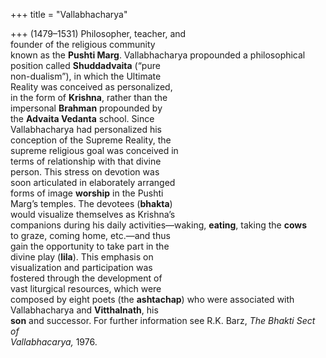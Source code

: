 +++
title = "Vallabhacharya"

+++
(1479–1531) Philosopher, teacher, and  
founder of the religious community  
known as the **Pushti Marg**. Vallabhacharya propounded a philosophical  
position called **Shuddadvaita** (“pure  
non-dualism”), in which the Ultimate  
Reality was conceived as personalized,  
in the form of **Krishna**, rather than the  
impersonal **Brahman** propounded by  
the **Advaita Vedanta** school. Since  
Vallabhacharya had personalized his  
conception of the Supreme Reality, the  
supreme religious goal was conceived in  
terms of relationship with that divine  
person. This stress on devotion was  
soon articulated in elaborately arranged  
forms of image **worship** in the Pushti  
Marg’s temples. The devotees (**bhakta**)  
would visualize themselves as Krishna’s  
companions during his daily activities—waking, **eating**, taking the **cows**  
to graze, coming home, etc.—and thus  
gain the opportunity to take part in the  
divine play (**lila**). This emphasis on  
visualization and participation was  
fostered through the development of  
vast liturgical resources, which were  
composed by eight poets (the **ashtachap**) who were associated with  
Vallabhacharya and **Vitthalnath**, his  
**son** and successor. For further information see R.K. Barz, *The Bhakti Sect of*  
*Vallabhacarya,* 1976.